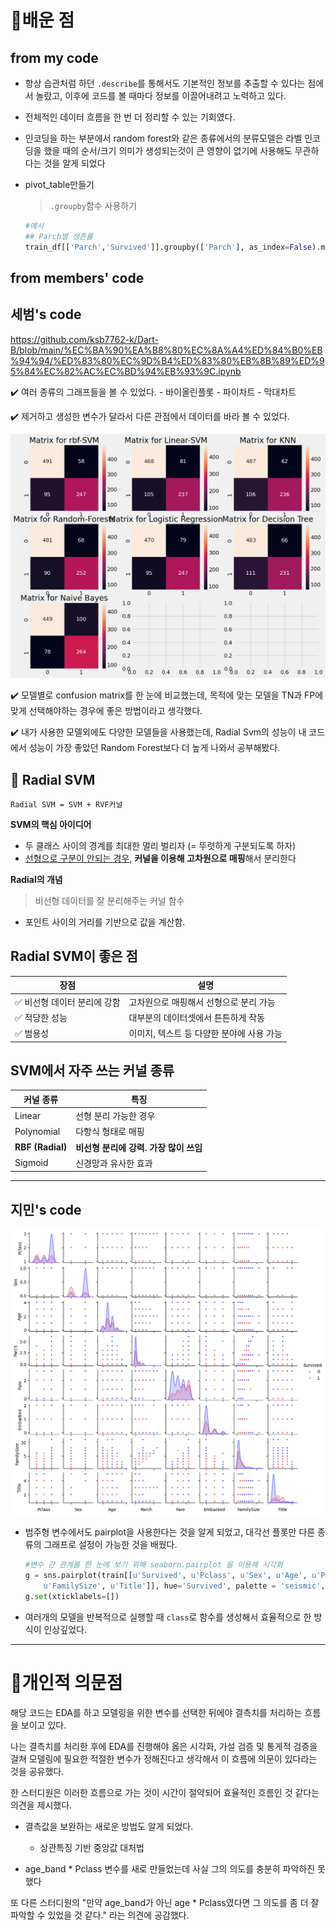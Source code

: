 # 🌱배운 점
## from my code
 - 항상 습관처럼 하던 `.describe`를 통해서도 기본적인 정보를 추출할 수 있다는 점에서 놀랐고, 이후에 코드를 볼 때마다 정보를 이끌어내려고 노력하고 있다.

 - 전체적인 데이터 흐름을 한 번 더 정리할 수 있는 기회였다.

- 인코딩을 하는 부분에서 random forest와 같은 종류에서의 분류모델은 라벨 인코딩을 했을 때의 순서/크기 의미가 생성되는것이 큰 영향이 없기에 사용해도 무관하다는 것을 알게 되었다

- pivot_table만들기
    > `.groupby`함수 사용하기
    ```python
    #예시
    ## Parch별 생존률
    train_df[['Parch','Survived']].groupby(['Parch'], as_index=False).mean().sort_values(by='Survived', ascending=False)
    ```    

## from members' code

## 세범's code
https://github.com/ksb7762-k/Dart-B/blob/main/%EC%BA%90%EA%B8%80%EC%8A%A4%ED%84%B0%EB%94%94/%ED%83%80%EC%9D%B4%ED%83%80%EB%8B%89%ED%95%84%EC%82%AC%EC%BD%94%EB%93%9C.ipynb

✔️ 여러 종류의 그래프들을 볼 수 있었다. 
    - 바이올린플롯
    - 파이차트
    - 막대차트

✔️ 제거하고 생성한 변수가 달라서 다른 관점에서 데이터를 바라 볼 수 있었다.    


![alt text](<image/세범_confusion matrix.png>)

✔️ 모델별로 confusion matrix를 한 눈에 비교했는데, 목적에 맞는 모델을 TN과 FP에 맞게 선택해야하는 경우에 좋은 방법이라고 생각했다.

✔️ 내가 사용한 모델외에도 다양한 모델들을 사용했는데, Radial Svm의 성능이 내 코드에서 성능이 가장 좋았던 Random Forest보다 더 높게 나와서 공부해봤다.

## 🤖 Radial SVM

```
Radial SVM = SVM + RVF커널
```

**SVM의 핵심 아이디어**
- 두 클래스 사이의 경계를 최대한 멀리 벌리자 (= 뚜렷하게 구분되도록 하자)
- <u>선형으로 구분이 안되는 경우</u>, **커널을 이용해 고차원으로 매핑**해서 분리한다

**Radial의 개념**
> 비선형 데이터를 잘 분리해주는 커널 함수

- 포인트 사이의 거리를 기반으로 값을 계산함.

##  Radial SVM이 좋은 점

| 장점 | 설명 |
|------|------|
| ✅ 비선형 데이터 분리에 강함 | 고차원으로 매핑해서 선형으로 분리 가능 |
| ✅ 적당한 성능 | 대부분의 데이터셋에서 튼튼하게 작동 |
| ✅ 범용성 | 이미지, 텍스트 등 다양한 분야에 사용 가능 |

##  SVM에서 자주 쓰는 커널 종류

| 커널 종류 | 특징 |
|-----------|------|
| Linear    | 선형 분리 가능한 경우 |
| Polynomial| 다항식 형태로 매핑 |
| **RBF (Radial)** | **비선형 분리에 강력. 가장 많이 쓰임** |
| Sigmoid   | 신경망과 유사한 효과 |

---

## 지민's code
![alt text](image/지민_pairplot.png)

- 범주형 변수에서도 pairplot을 사용한다는 것을 알게 되었고, 대각선 플롯만 다른 종류의 그래프로 설정이 가능한 것을 배웠다.
    ```python
    #변수 간 관계를 한 눈에 보기 위해 seaborn.pairplot 을 이용해 시각화
    g = sns.pairplot(train[[u'Survived', u'Pclass', u'Sex', u'Age', u'Parch', u'Fare', u'Embarked',
        u'FamilySize', u'Title']], hue='Survived', palette = 'seismic',size=1.2,diag_kind = 'kde',diag_kws=dict(shade=True),plot_kws=dict(s=10) )
    g.set(xticklabels=[])
    ```

- 여러개의 모델을 반복적으로 실행할 때 `class`로 함수를 생성해서 효율적으로 한 방식이 인상깊었다.


---


 # 🫧개인적 의문점
 해당 코드는 EDA를 하고 모델링을 위한 변수를 선택한 뒤에야 결측치를 처리하는 흐름을 보이고 있다.

 나는 결측치를 처리한 후에 EDA를 진행해야 옳은 시각화, 가설 검증 및 통게적 검증을 걸쳐 모델링에 필요한 적절한 변수가 정해진다고 생각해서 이 흐름에 의문이 있다라는 것을 공유했다.

 한 스터디원은 이러한 흐름으로 가는 것이 시간이 절약되어 효율적인 흐름인 것 같다는 의견을 제시했다.

 - 결측값을 보완하는 새로운 방법도 알게 되었다.
    - 상관특징 기반 중앙값 대처법

- age_band * Pclass 변수를 새로 만들었는데 사실 그의 의도를 충분히 파악하진 못했다

또 다른 스터디원의 "만약 age_band가 아닌 age * Pclass였다면 그 의도를 좀 더 잘 파악할 수 있었을 것 같다." 라는 의견에 공감했다.
 


